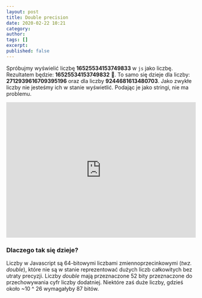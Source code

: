 ```yaml
---
layout: post
title: Double precision
date: 2020-02-22 10:21
category: 
author: 
tags: []
excerpt: 
published: false
---
```

Spróbujmy wyświelić liczbę **16525534153749833** w `js` jako liczbę. Rezultatem będzie: **16525534153749832** :thinking:. To samo się dzieje dla liczby: **2712939616709395196** oraz dla liczby **9244681613480703**. Jako zwykłe liczby nie jesteśmy ich w stanie wyświetlić. Podając je jako stringi, nie ma problemu. 

<iframe height="360" style="width: 100%;" scrolling="no" title="yLNVpzL" src="https://codepen.io/ejo/embed/yLNVpzL?height=265&theme-id=default&default-tab=js,result" frameborder="no" allowtransparency="true" allowfullscreen="true">
  See the Pen <a href='https://codepen.io/ejo/pen/yLNVpzL'>yLNVpzL</a> by ejo
  (<a href='https://codepen.io/ejo'>@ejo</a>) on <a href='https://codepen.io'>CodePen</a>.
</iframe>

### Dlaczego tak się dzieje?
Liczby w Javascript są 64-bitowymi liczbami zmiennoprzecinkowymi (_twz. double_), które nie są w stanie reprezentować dużych liczb całkowitych bez utraty precyzji. Liczby _double_ mają przeznaczone 52 bity przeznaczone do przechowywania cyfr liczby dodatniej. Niektóre zaś duże liczby, gdzieś około ~10 ^ 26 wymagałyby 87 bitów. 